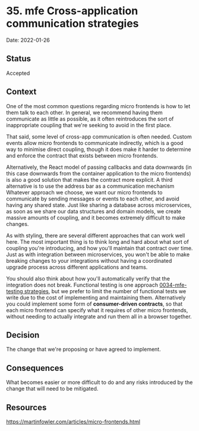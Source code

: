 # 35. mfe Cross-application communication strategies

Date: 2022-01-26

## Status

Accepted

## Context

One of the most common questions regarding micro frontends is how to let them talk to each other. In general, we recommend having them communicate as little as possible, as it often reintroduces the sort of inappropriate coupling that we're seeking to avoid in the first place.

That said, some level of cross-app communication is often needed. Custom events allow micro frontends to communicate indirectly, which is a good way to minimise direct coupling, though it does make it harder to determine and enforce the contract that exists between micro frontends. 

Alternatively, the React model of passing callbacks and data downwards (in this case downwards from the container application to the micro frontends) is also a good solution that makes the contract more explicit. A third alternative is to use the address bar as a communication mechanism
Whatever approach we choose, we want our micro frontends to communicate by sending messages or events to each other, and avoid having any shared state. Just like sharing a database across microservices, as soon as we share our data structures and domain models, we create massive amounts of coupling, and it becomes extremely difficult to make changes.

As with styling, there are several different approaches that can work well here. The most important thing is to think long and hard about what sort of coupling you're introducing, and how you'll maintain that contract over time. Just as with integration between microservices, you won't be able to make breaking changes to your integrations without having a coordinated upgrade process across different applications and teams.

You should also think about how you'll automatically verify that the integration does not break. Functional testing is one approach [0034-mfe-testing strategies](./0034-mfe-testing-strategies-for-micro-frontend.md), but we prefer to limit the number of functional tests we write due to the cost of implementing and maintaining them. Alternatively you could implement some form of **consumer-driven contracts**, so that each micro frontend can specify what it requires of other micro frontends, without needing to actually integrate and run them all in a browser together.
## Decision

The change that we're proposing or have agreed to implement.

## Consequences

What becomes easier or more difficult to do and any risks introduced by the change that will need to be mitigated.
## Resources
https://martinfowler.com/articles/micro-frontends.html